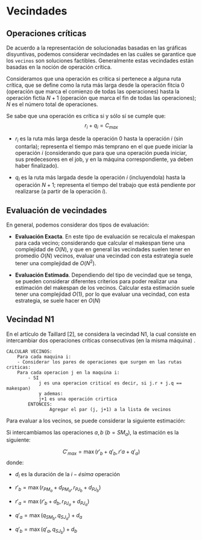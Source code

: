
# Vecindades 

## Operaciones críticas
De acuerdo a la representación de solucionadas basadas en las gráficas disyuntivas, podemos considerar vecindades en las cuáles se garantice que los `vecinos` son soluciones factibles. Generalmente estas vecindades están basadas en la noción de operación crítica. 

Consideramos que una operación es crítica si pertenece a alguna ruta crítica, que se define como la ruta más larga desde la operación fitcia 0 (operación que marca el comienzo de todas las operaciones) hasta la operación fictia $N+1$ (operación que marca el fin de todas las operaciones); $N$ es el número total de operaciones. 

Se sabe que una operación es crítica si y sólo sí se cumple que:
 $$
 r_i + q_i = C_{max}
 $$

- $r_i$ es la ruta más larga desde la operación 0 hasta la operación $i$ (sin contarla); representa el tiempo más temprano en el que puede iniciar la operación $i$ (considerando que para que una operación pueda iniciar, sus predecesores en el job, y en la máquina correspondiente, ya deben haber finalizado).

- $q_i$ es la ruta más largada desde la operación $i$ (incluyendola) hasta la operación $N+1$; representa el tiempo del trabajo que está pendiente por realizarse (a partir de la operación $i$).

## Evaluación de vecindades
En general, podemos considerar dos tipos de evaluación:

- **Evaluación Exacta**. 
En este tipo de evaluación se recalcula el makespan para cada vecino; considerando que calcular el makespan tiene una complejidad de $O(N)$, y que en general las vecindades suelen tener en promedio $O(N)$ vecinos, evaluar una vecindad con esta estrategia suele tener una complejidad de $O(N^2)$.

- **Evaluación Estimada**. 
Dependiendo del tipo de vecindad que se tenga, se pueden considerar diferentes criterios para poder realizar una estimación del makespan de los vecinos. Calcular esta estimación suele tener una complejidad $O(1)$, por lo que evaluar una vecindad, con esta estrategia, se suele hacer en $O(N)$


## Vecindad N1
En el artículo de Taillard [2], se considera la vecindad N1, la cual consiste en intercambiar dos operaciones críticas consecutivas (en la misma máquina) .

```
CALCULAR VECINOS:
    Para cada maquina i:
    - Considerar los pares de operaciones que surgen en las rutas criticas:
    Para cada operacion j en la maquina i:
        - SI
            j es una operacion critica( es decir, si j.r + j.q == makespan)
            y ademas:
            j+1 es una operación crirtica
        ENTONCES:
                Agregar el par (j, j+1) a la lista de vecinos
```

Para evaluar a los vecinos, se puede considerar la siguiente estimación:

Si intercambiamos las operaciones $a, b \  (b = SM_{a} )$, la estimación es la siguiente:

$$
    C'_{max} = \max( r'_b + q'_b, r'a + q'_a )
$$
donde:
- $d_i$ es la duración de la $i-ésima$  operación

- $r'_b = \max( r_{PM_a} + d_{PM_a}, r_{PJ_b} + d_{PJ_b} )$

- $r'_a = \max( r'_b + d_{b}, r_{PJ_a} + d_{PJ_a} )$

- $q'_a = \max( q_{SM_b}, q_{SJ_a} ) + d_a$

- $q'_b = \max( q'_a, q_{SJ_b} ) + d_b$

